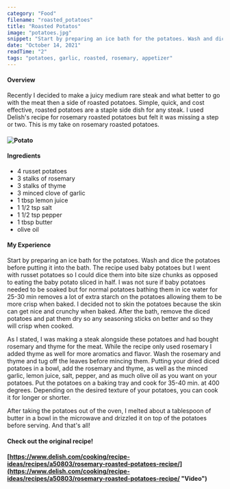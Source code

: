```yaml
---
category: "Food"
filename: "roasted_potatoes"
title: "Roasted Potatos"
image: "potatoes.jpg"
snippet: "Start by preparing an ice bath for the potatoes. Wash and dice the potatoes before putting it into the bath. The recipe used baby potatoes but I went with russet potatoes so I could dice them into bite size chunks as opposed to eating the baby potato sliced in half. I was not sure if baby potatoes needed to be soaked but for normal potatoes bathing them in ice water for 25-30 min removes a lot of extra starch on the potatoes allowing them to be more crisp when baked. I decided not to skin the potatoes because the skin can get nice and crunchy when baked. After the bath, remove the diced potatoes and pat them dry so any seasoning sticks on better and so they will crisp when cooked."
date: "October 14, 2021"
readTime: "2"
tags: "potatoes, garlic, roasted, rosemary, appetizer"
---
```


#### Overview

Recently I decided to make a juicy medium rare steak and what better to go with the meat then a side of roasted potatoes. Simple, quick, and cost effective, roasted potatoes are a staple side dish for any steak. I used Delish's recipe for rosemary roasted potatoes but felt it was missing a step or two. This is my take on rosemary roasted potatoes.

#### ![Potato](/images/food/potatoImage.JPG)

#### Ingredients

- 4 russet potatoes
- 3 stalks of rosemary
- 3 stalks of thyme
- 3 minced clove of garlic
- 1 tbsp lemon juice
- 1 1/2 tsp salt
- 1 1/2 tsp pepper
- 1 tbsp butter
- olive oil

#### My Experience

Start by preparing an ice bath for the potatoes. Wash and dice the potatoes before putting it into the bath. The recipe used baby potatoes but I went with russet potatoes so I could dice them into bite size chunks as opposed to eating the baby potato sliced in half. I was not sure if baby potatoes needed to be soaked but for normal potatoes bathing them in ice water for 25-30 min removes a lot of extra starch on the potatoes allowing them to be more crisp when baked. I decided not to skin the potatoes because the skin can get nice and crunchy when baked. After the bath, remove the diced potatoes and pat them dry so any seasoning sticks on better and so they will crisp when cooked.

As I stated, I was making a steak alongside these potatoes and had bought rosemary and thyme for the meat. While the recipe only used rosemary I added thyme as well for more aromatics and flavor. Wash the rosemary and thyme and tug off the leaves before mincing them. Putting your dried diced potatoes in a bowl, add the rosemary and thyme, as well as the minced garlic, lemon juice, salt, pepper, and as much olive oil as you want on your potatoes. Put the potatoes on a baking tray and cook for 35-40 min. at 400 degrees. Depending on the desired texture of your potatoes, you can cook it for longer or shorter.

After taking the potatoes out of the oven, I melted about a tablespoon of butter in a bowl in the microwave and drizzled it on top of the potatoes before serving. And that's all!

#### Check out the original recipe!

#### [https://www.delish.com/cooking/recipe-ideas/recipes/a50803/rosemary-roasted-potatoes-recipe/](https://www.delish.com/cooking/recipe-ideas/recipes/a50803/rosemary-roasted-potatoes-recipe/ "Video")
